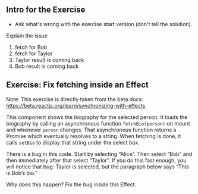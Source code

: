 ## Intro for the Exercise

- Ask what's wrong with the exercise start version (don't tell the solution).

Explain the issue

1. fetch for Bob
2. fetch for Taylor
3. Taylor result is coming back
4. Bob result is coming back

## Exercise: Fix fetching inside an Effect

Note: This exercise is directly taken from the beta docs: https://beta.reactjs.org/learn/synchronizing-with-effects.

This component shows the biography for the selected person. It loads the biography by calling an asynchronous function `fetchBio(person)` on mount and whenever `person` changes. That asynchronous function returns a Promise which eventually resolves to a string. When fetching is done, it calls `setBio` to display that string under the select box.

There is a bug in this code. Start by selecting “Alice”. Then select “Bob” and then immediately after that select “Taylor”. If you do this fast enough, you will notice that bug: Taylor is selected, but the paragraph below says “This is Bob’s bio.”

Why does this happen? Fix the bug inside this Effect.
